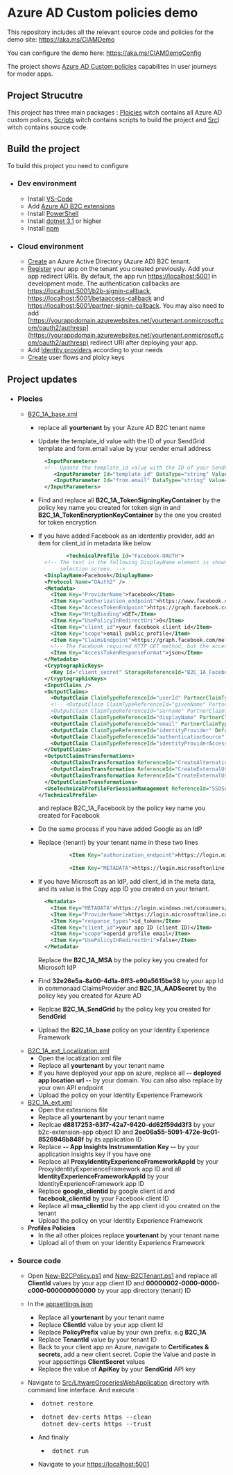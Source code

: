 
# Azure AD Custom policies demo


This repository includes all the relevant source code and policies for the demo site: <https://aka.ms/CIAMDemo>

You can configure the demo here:  <https://aka.ms/CIAMDemoConfig>

The project shows [Azure AD Custom policies](https://docs.microsoft.com/en-us/azure/active-directory-b2c/custom-policy-overview) capabilites in user journeys for moder apps.

## Project Strucutre

This project has three main packages : [Ploicies](https://github.com/azure-ad-b2c/Litware-groceries-demo/tree/Release/Policies) witch contains all Azure AD custom polices, [Scripts](https://github.com/azure-ad-b2c/Litware-groceries-demo/tree/Release/Scripts) witch contains scripts to build the project and [Src](https://github.com/azure-ad-b2c/Litware-groceries-demo/tree/Release/src/LitwareGroceriesWebApplication)) witch contains source code.


## Build the project

To build this project you need to configure

- ### Dev environment
  - Install [VS-Code](https://code.visualstudio.com/)
  - Add [Azure AD B2C extensions](https://marketplace.visualstudio.com/items?itemName=AzureADB2CTools.aadb2c)
  - Install [PowerShell](https://code.visualstudio.com/docs/languages/powershell)
  - Install [dotnet 3.1](https://dotnet.microsoft.com/en-us/download/dotnet/3.1) or higher
  - Install [npm](https://docs.npmjs.com/cli/v7/configuring-npm/install/)


 - ### Cloud environment
    - [Create](https://docs.microsoft.com/en-us/azure/active-directory-b2c/tutorial-create-tenant#:~:text=Create%20Azure%20AD%20B2C%20Tenant%201%20Sign%20in,Create%20.%20The%20domain%20...%20.%20See%20More) an Azure Active Directory (Azure AD) B2C tenant.
    - [Register](https://docs.microsoft.com/en-us/azure/active-directory-b2c/tutorial-register-applications?tabs=app-reg-ga) your app on the tenant you created previously.  Add your app redirect URIs. By default, the app run [https://localhost:5001](https://localhost:5001) in development mode. The authentication callbacks are [https://localhost:5001/b2b-signin-callback](https://localhost:5001/b2b-signin-callback), [https://localhost:5001/betaaccess-callback](https://localhost:5001/betaaccess-callback) and [https://localhost:5001/partner-signin-callback](https://localhost:5001/partner-signin-callback). You may also need to add [https://yourappdomain.azurewebsites.net/yourtenant.onmicrosoft.com/oauth2/authresp](https://yourappdomain.azurewebsites.net/yourtenant.onmicrosoft.com/oauth2/authresp) redirect URI after deploying your app.
    - Add [Identity providers](https://docs.microsoft.com/en-us/azure/active-directory-b2c/add-identity-provider) according to your needs
    - [Create](https://docs.microsoft.com/en-us/azure/active-directory-b2c/tutorial-create-user-flows?pivots=b2c-custom-policy) user flows and ploicy keys

## Project updates
  - ### **Plocies**
    - [B2C_1A_base.xml](Policies/B2C_1A_base.xml)
      - replace all **yourtenant** by your Azure AD B2C tenant name
      - Update the template_id value with the ID of your SendGrid template and form.email value by your sender email address 
        ```xml
          <InputParameters>
          <!-- Update the template_id value with the ID of your SendGrid template. -->
             <InputParameter Id="template_id" DataType="string" Value="sendgrid-templateid-invitation"/>
             <InputParameter Id="from.email" DataType="string" Value="reply@address-here"/>
          </InputParameters>
        ```
      - Find and replace all **B2C_1A_TokenSigningKeyContainer** by the policy key name you created for token sign in and **B2C_1A_TokenEncryptionKeyContainer** by the one you created  for token encryption
      - If you have added Facebook as an idententiy provider, add an item for client_id in metadata like below
        ```xml
                 <TechnicalProfile Id="Facebook-OAUTH">
          <!-- The text in the following DisplayName element is shown to the user on the claims provider 
               selection screen. -->
          <DisplayName>Facebook</DisplayName>
          <Protocol Name="OAuth2" />
          <Metadata>
            <Item Key="ProviderName">facebook</Item>
            <Item Key="authorization_endpoint">https://www.facebook.com/dialog/oauth</Item>
            <Item Key="AccessTokenEndpoint">https://graph.facebook.com/oauth/access_token</Item>
            <Item Key="HttpBinding">GET</Item>
            <Item Key="UsePolicyInRedirectUri">0</Item>
            <Item Key="client_id">your facebook client id</Item>
            <Item Key="scope">email public_profile</Item>
            <Item Key="ClaimsEndpoint">https://graph.facebook.com/me?fields=id,first_name,last_name,name,email</Item>
            <!-- The Facebook required HTTP GET method, but the access token response is in JSON format from 3/27/2017 -->
            <Item Key="AccessTokenResponseFormat">json</Item>
          </Metadata>
          <CryptographicKeys>
            <Key Id="client_secret" StorageReferenceId="B2C_1A_Facebook" />
          </CryptographicKeys>
          <InputClaims />
          <OutputClaims>
            <OutputClaim ClaimTypeReferenceId="userId" PartnerClaimType="id" />
            <!-- <OutputClaim ClaimTypeReferenceId="givenName" PartnerClaimType="first_name" />
            <OutputClaim ClaimTypeReferenceId="surname" PartnerClaimType="last_name" /> -->
            <OutputClaim ClaimTypeReferenceId="displayName" PartnerClaimType="name" />
            <OutputClaim ClaimTypeReferenceId="email" PartnerClaimType="email" />
            <OutputClaim ClaimTypeReferenceId="identityProvider" DefaultValue="facebook.com" />
            <OutputClaim ClaimTypeReferenceId="authenticationSource" DefaultValue="socialIdpAuthentication" />
            <OutputClaim ClaimTypeReferenceId="identityProviderAccessToken" PartnerClaimType="{oauth2:access_token}" />
          </OutputClaims>
          <OutputClaimsTransformations>
            <OutputClaimsTransformation ReferenceId="CreateAlternativeSecurityId" />
            <OutputClaimsTransformation ReferenceId="CreateExternalUserName" />
            <OutputClaimsTransformation ReferenceId="CreateExternalUserPrincipalName" />
          </OutputClaimsTransformations>
          <UseTechnicalProfileForSessionManagement ReferenceId="SSOSession-ExternalLogin" />
        </TechnicalProfile>
        ```
        and replace B2C_1A_Facebook by the policy key name you created for Facebook

      - Do the same process if you have added Google as an IdP
      - Replace {tenant} by your tenant name in these two lines
        ```xml
                  <Item Key="authorization_endpoint">https://login.microsoftonline.com/{tenant}/oauth2/token</Item>
                
                  <Item Key="METADATA">https://login.microsoftonline.com/{tenant}/.well-known/openid-configuration</Item>
        ```
      - If you have Microsoft as an  IdP, add client_id in the meta data, and its value is the Copy app ID you created on your tenant. 
        ```xml
          <Metadata>
            <Item Key="METADATA">https://login.windows.net/consumers/v2.0/.well-known/openid-configuration</Item>
            <Item Key="ProviderName">https://login.microsoftonline.com/9188040d-6c67-4c5b-b112-36a304b66dad/v2.0</Item>
            <Item Key="response_types">id_token</Item>
            <Item Key="client_id">your app ID (client ID)</Item>
            <Item Key="scope">openid profile email</Item>
            <Item Key="UsePolicyInRedirectUri">false</Item>
          </Metadata>
        ```
        Replace the **B2C_1A_MSA** by the policy key you created for Microsoft IdP
      - Find **32e26e5a-8a00-4d1a-8ff3-e90a5615be38** by your app Id in commonaad ClaimsProvider and **B2C_1A_AADSecret** by the policy key you created for Azure AD
      - Replcae **B2C_1A_SendGrid** by the policy key you created for **SendGrid**
      - Upload the **B2C_1A_base** policy on your Identity Experience Framework
    - [B2C_1A_ext_Localization.xml](Policies/B2C_1A_ext_Localization.xml)
        - Open the locatization xml file  
        - Replace all **yourtenant** by your tenant name
        - If you have deployed your app on azure, replace all **-- deployed app location url --** by your domain. You can also also replace by your own API endpoint
        - Upload the policy on your Identity Experience Framework
    - [B2C_1A_ext.xml](Policies/B2C_1A_ext.xml)  
        - Open the extesnions file
        - Replace all **yourtenant** by your tenant name
        - Replcae **d8817253-63f7-42a7-9420-dd62f59dd3f3** by your b2c-extension-app object ID and **2ec06a55-5091-472e-9c01-8526946b848f** by its application ID
        - Replace **-- App Insights Instrumentation Key --** by your application insights key if you have one
        - Replace all **ProxyIdentityExperienceFrameworkAppId** by your ProxyIdentityExperienceFramework app ID and all **IdentityExperienceFrameworkAppId** by your IdentityExperienceFramework app ID
        - Replace **google_clientid** by google client id and **facebook_clientid** by your Facebook client ID
        - Replace all **msa_clientid** by the app client id you created on the tenant
        - Upload the policy on your Identity Experience Framework
    - **Profiles Policies**
      - In the all other ploices replace **yourtenant** by your tenant name
      - Upload all of them on your Identity Experience Framework
  - ### **Source code**
    - Open [New-B2CPolicy.ps1](Scripts/New-B2CPolicy/New-B2CPolicy.ps1) and [New-B2CTenant.ps1](Scripts/New-B2CTenant/New-B2CTenant.ps1) and replace all **ClientId** values by your app client ID and **00000002-0000-0000-c000-000000000000** by your app directory (tenant) ID
    - In the [appsettings.json](src/LitwareGroceriesWebApplication/appsettings.Development.json)
      - Replace all **yourtenant** by your tenant name
      - Replace **ClientId** value by your app client Id
      - Replace **PolicyPrefix** value by your own prefix. e.g **B2C_1A**
      - Replace **TenantId** value by your tenant ID
      - Back to your client app on Azure, navigate to **Certificates & secrets**, add a new client secret. Copie the Value and paste in your appsettings **ClientSecret** values
      - Replace the value of **ApiKey** by your **SendGrid** API key

    - Navigate to [Src/LitwareGroceriesWebApplication](Src/LitwareGroceriesWebApplication/) directory with command line interface. And execute :
      - <pre> dotnet restore </pre>
      - <pre> dotnet dev-certs https --clean <br/> dotnet dev-certs https --trust </pre>
      - And finally 
        - <pre> dotnet run </pre>
      - Navigate to your [https://localhost:5001](https://localhost:5001)
